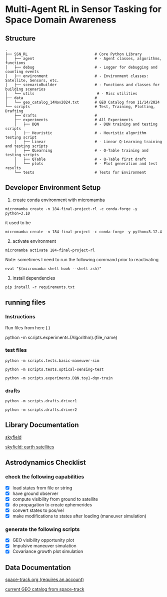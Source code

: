 # Multi-Agent RL in Sensor Tasking for Space Domain Awareness

## Structure

```
.
├── SSN_RL                              # Core Python Library 
│   ├── agent                           # - Agent classes, algorithms, functions
│   ├── debug                           # - Logger for debugging and counting events
│   ├── environment                     # - Environment classes: Satellite, Sensors, etc.
│   ├── scenarioBuilder                 # - Functions and classes for building scenarios
│   └── utils                            # - Misc utilities
├── data                                # 
│   └── geo_catalog_14Nov2024.txt       # GEO Catalog from 11/14/2024 
└── scripts                             # Test, Training, Plotting, Drafting 
    ├── drafts                          # 
    ├── experiments                     # All Experiments
    │   ├── DQN                         # - DQN training and testing scripts
    │   ├── Heuristic                   # - Heuristic algorithm testing script
    │   ├── Linear                      # - Linear Q-Learning training and testing scripts
    │   ├── QLearning                   # - Q-Table training and testing scripts
    │   ├── QTable                      # - Q-Table first draft
    │   └── plots                       # - Plot generation and test results
    └── tests                           # Tests for Environment
```


## Developer Environment Setup 

1. create conda environment with micromamba 

`micromamba create -n 184-final-project-rl -c conda-forge -y python=3.10`

it used to be

`micromamba create -n 184-final-project -c conda-forge -y python=3.12.4`

2. activate environment 


`micromamba activate 184-final-project-rl`


Note: sometimes I need to run the following command prior to reactivating

`eval "$(micromamba shell hook --shell zsh)"`

3. install dependencies 

`pip install -r requirements.txt`

## running files

### Instructions

Run files from here (.)

python -m scripts.experiments.(Algorithm).(file_name)


### test files

`python -m scripts.tests.basic-maneuver-sim`

`python -m scripts.tests.optical-sensing-test`

`python -m scripts.experiments.DQN.toy1-dqn-train`

### drafts 

`python -m scripts.drafts.driver1`

`python -m scripts.drafts.driver2`


## Library Documentation 

[skyfield](https://rhodesmill.org/skyfield/toc.html)

[skyfield: earth satellites](https://rhodesmill.org/skyfield/earth-satellites.html)

## Astrodynamics Checklist

### check the following capabilities
- [x] load states from file or string
- [x] have ground observer
- [x] compute visibility from ground to satellite
- [x] do propagation to create ephemerides 
- [x] convert states to pos/vel
- [x] make modifications to states after loading (maneuver simulation)

### generate the following scripts 
- [x] GEO visibility opportunity plot 
- [x] Impulsive maneuver simulation 
- [x] Covariance growth plot simulation

## Data Documentation 


[space-track.org (requires an account)](https://www.space-track.org/#/Landing)

[current GEO catalog from space-track](https://www.space-track.org/basicspacedata/query/class/gp/EPOCH/%3Enow-30/MEAN_MOTION/0.99--1.01/ECCENTRICITY/%3C0.01/OBJECT_TYPE/payload/orderby/NORAD_CAT_ID,EPOCH/format/3le)

